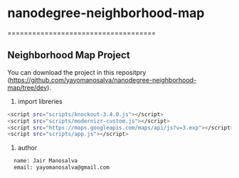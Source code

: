 # nanodegree-neighborhood-map
====================================

## Neighborhood Map Project

You can download the project in this repositpry
(https://github.com/yayomanosalva/nanodegree-neighborhood-map/tree/dev).


1. import libreries 

  ```bash
  <script src="scripts/knockout-3.4.0.js"></script>
  <script src="scripts/modernizr-custom.js"></script>
  <script src="https://maps.googleapis.com/maps/api/js?v=3.exp"></script>
  <script src="scripts/app.js"></script>
  ```

1. author
  ```bash
    name: Jair Manosalva
    email: yayomanosalva@gmail.com
  ```

